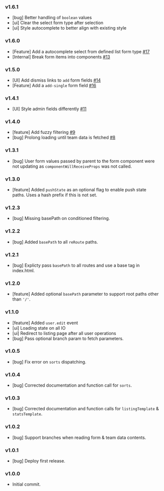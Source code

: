 ### v1.6.1

- [bug] Better handling of `boolean` values
- [ui] Clear the select form type after selection
- [ui] Style autocomplete to better align with existing style

### v1.6.0

- [Feature] Add a autocomplete select from defined list form type [#17](https://github.com/mapbox/team-directory/issues/17)
- [Internal] Break form items into components [#13](https://github.com/mapbox/team-directory/issues/13)

### v1.5.0

- [UI] Add dismiss links to `add` form fields [#14](https://github.com/mapbox/team-directory/pull/14)
- [Feature] Add a `add-single` form field [#16](https://github.com/mapbox/team-directory/pull/16)

### v1.4.1

- [UI] Style admin fields differently [#11](https://github.com/mapbox/team-directory/issues/11)

### v1.4.0

- [feature] Add fuzzy filtering [#9](https://github.com/mapbox/team-directory/pull/9)
- [bug] Prolong loading until team data is fetched [#8](https://github.com/mapbox/team-directory/issues/8)

### v1.3.1

- [bug] User form values passed by parent to the form component were not updating as `componentWillReceiveProps` was not called.

### v1.3.0

- [feature] Added `pushState` as an optional flag to enable push state paths. Uses a hash prefix if this is not set.

### v1.2.3

- [bug] Missing basePath on conditioned filtering.

### v1.2.2

- [bug] Added `basePath` to all `reRoute` paths.

### v1.2.1

- [bug] Explicty pass `basePath` to all routes and use a base tag in index.html.

### v1.2.0

- [feature] Added optional `basePath` parameter to support root paths other than `'/'`.

### v1.1.0

- [feature] Added `user.edit` event
- [ui] Loading state on all IO
- [ui] Redirect to listing page after all user operations
- [bug] Pass optional branch param to fetch parameters.

### v1.0.5

- [bug] Fix error on `sorts` dispatching.

### v1.0.4

- [bug] Corrected documentation and function call for `sorts`.

### v1.0.3

- [bug] Corrected documentation and function calls for `listingTemplate` & `statsTemplate`.

### v1.0.2

- [bug] Support branches when reading form & team data contents.

### v1.0.1

- [bug] Deploy first release.

### v1.0.0

- Initial commit.
